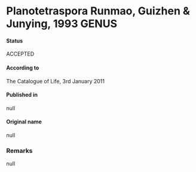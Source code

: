 # Planotetraspora Runmao, Guizhen & Junying, 1993 GENUS

#### Status
ACCEPTED

#### According to
The Catalogue of Life, 3rd January 2011

#### Published in
null

#### Original name
null

### Remarks
null